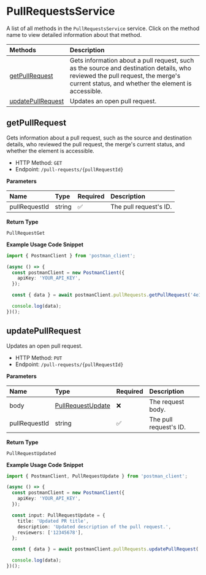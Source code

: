 # PullRequestsService

A list of all methods in the `PullRequestsService` service. Click on the method name to view detailed information about that method.

| Methods                                 | Description                                                                                                                                                                          |
| :-------------------------------------- | :----------------------------------------------------------------------------------------------------------------------------------------------------------------------------------- |
| [getPullRequest](#getpullrequest)       | Gets information about a pull request, such as the source and destination details, who reviewed the pull request, the merge's current status, and whether the element is accessible. |
| [updatePullRequest](#updatepullrequest) | Updates an open pull request.                                                                                                                                                        |

## getPullRequest

Gets information about a pull request, such as the source and destination details, who reviewed the pull request, the merge's current status, and whether the element is accessible.

- HTTP Method: `GET`
- Endpoint: `/pull-requests/{pullRequestId}`

**Parameters**

| Name          | Type   | Required | Description            |
| :------------ | :----- | :------- | :--------------------- |
| pullRequestId | string | ✅       | The pull request's ID. |

**Return Type**

`PullRequestGet`

**Example Usage Code Snippet**

```typescript
import { PostmanClient } from 'postman_client';

(async () => {
  const postmanClient = new PostmanClient({
    apiKey: 'YOUR_API_KEY',
  });

  const { data } = await postmanClient.pullRequests.getPullRequest('4e1a6609-1a29-4037-a411-89ecc14c6cd8');

  console.log(data);
})();
```

## updatePullRequest

Updates an open pull request.

- HTTP Method: `PUT`
- Endpoint: `/pull-requests/{pullRequestId}`

**Parameters**

| Name          | Type                                                | Required | Description            |
| :------------ | :-------------------------------------------------- | :------- | :--------------------- |
| body          | [PullRequestUpdate](../models/PullRequestUpdate.md) | ❌       | The request body.      |
| pullRequestId | string                                              | ✅       | The pull request's ID. |

**Return Type**

`PullRequestUpdated`

**Example Usage Code Snippet**

```typescript
import { PostmanClient, PullRequestUpdate } from 'postman_client';

(async () => {
  const postmanClient = new PostmanClient({
    apiKey: 'YOUR_API_KEY',
  });

  const input: PullRequestUpdate = {
    title: 'Updated PR title',
    description: 'Updated description of the pull request.',
    reviewers: ['12345678'],
  };

  const { data } = await postmanClient.pullRequests.updatePullRequest('4e1a6609-1a29-4037-a411-89ecc14c6cd8', input);

  console.log(data);
})();
```

<!-- This file was generated by liblab | https://liblab.com/ -->

